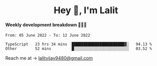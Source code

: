 <h1 align="center">Hey 👋, I'm Lalit</h1>

#### Weekly development breakdown 👨🏻‍💻
<!--START_SECTION:waka-->

```text
From: 05 June 2022 - To: 12 June 2022

TypeScript   23 hrs 34 mins  ███████████████████████▓░   94.13 %
Other        52 mins         █░░░░░░░░░░░░░░░░░░░░░░░░   03.52 %
```

<!--END_SECTION:waka-->

Reach me at → lalitvijay9480@gmail.com
